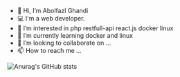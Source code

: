 - 👋 Hi, I’m Abolfazl Ghandi
- 💻 I'm a web developer.
- 👀 I’m interested in php restfull-api react.js docker linux 
- 🌱 I’m currently learning docker and linux
- 💞️ I’m looking to collaborate on ...
- 📫 How to reach me ...

![Anurag's GitHub stats](https://github-readme-stats.vercel.app/api?username=ghandi2001&show_icons=true&theme=radical)

<!---
ghandi2001/ghandi2001 is a ✨ special ✨ repository because its `README.md` (this file) appears on your GitHub profile.
You can click the Preview link to take a look at your changes.
--->
